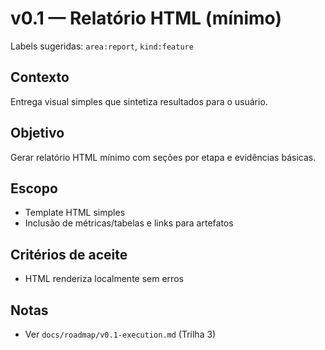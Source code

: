 # v0.1 — Relatório HTML (mínimo)

Labels sugeridas: `area:report`, `kind:feature`

## Contexto

Entrega visual simples que sintetiza resultados para o usuário.

## Objetivo

Gerar relatório HTML mínimo com seções por etapa e evidências básicas.

## Escopo

- Template HTML simples
- Inclusão de métricas/tabelas e links para artefatos

## Critérios de aceite

- HTML renderiza localmente sem erros

## Notas

- Ver `docs/roadmap/v0.1-execution.md` (Trilha 3)
